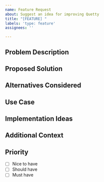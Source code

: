 ```yaml
---
name: Feature Request
about: Suggest an idea for improving Quetty
title: "[FEATURE] "
labels: 'type: feature'
assignees: ''

---
```


## Problem Description
<!-- Is your feature request related to a problem? Please describe.
A clear and concise description of what the problem is. Ex. I'm always frustrated when [...] -->

## Proposed Solution
<!-- Describe the solution you'd like
A clear and concise description of what you want to happen. -->

## Alternatives Considered
<!-- Describe alternatives you've considered
A clear and concise description of any alternative solutions or features you've considered. -->

## Use Case
<!-- Describe specific use cases where this feature would be beneficial -->

## Implementation Ideas
<!-- If you have thoughts on how this could be implemented, please share them here -->

## Additional Context
<!-- Add any other context, mockups, or screenshots about the feature request here. -->

## Priority
<!-- How important is this feature to you? -->
- [ ] Nice to have
- [ ] Should have
- [ ] Must have
